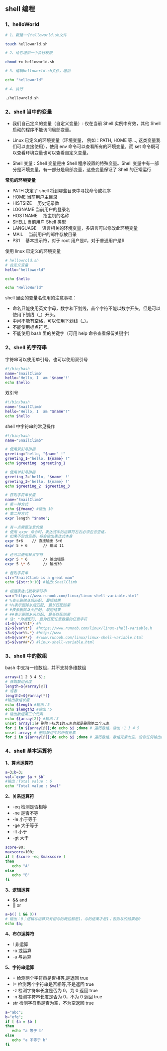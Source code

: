 ## shell 编程

### 1、helloWorld

```bash
# 1、新建一个helloworld.sh文件

touch helloworld.sh

# 2、给它增加一个执行权限

chmod +x helloworld.sh

# 3、编辑helloworld.sh文件，增加

echo "helloworld"

# 4、执行

./hellowrold.sh
```

### 2、shell 当中的变量

- 我们自己定义的变量（自定义变量）: 仅在当前 Shell 实例中有效，其他 Shell 启动的程序不能访问局部变量。

- Linux 已定义的环境变量（环境变量， 例如：PATH, ​HOME 等..., 这类变量我们可以直接使用），使用 env 命令可以查看所有的环境变量，而 set 命令既可以查看环境变量也可以查看自定义变量。

- Shell 变量：Shell 变量是由 Shell 程序设置的特殊变量。Shell 变量中有一部分是环境变量，有一部分是局部变量，这些变量保证了 Shell 的正常运行

**常见的环境变量**

- PATH 决定了 shell 将到哪些目录中寻找命令或程序
- HOME 当前用户主目录
- HISTSIZE 　历史记录数
- LOGNAME 当前用户的登录名
- HOSTNAME 　指主机的名称
- SHELL 当前用户 Shell 类型
- LANGUAGE 　语言相关的环境变量，多语言可以修改此环境变量
- MAIL 　当前用户的邮件存放目录
- PS1 　基本提示符，对于 root 用户是#，对于普通用户是$

使用 linux 已定义的环境变量

```sh
# hellowrold.sh
# 自定义变量
hello="helloworld"

echo $hello

echo "HelloWorld"
```

shell 里面的变量名使用的注意事项：

- 命名只能使用英文字母，数字和下划线，首个字符不能以数字开头，但是可以使用下划线（\_）开头。
- 中间不能有空格，可以使用下划线（\_）。
- 不能使用标点符号。
- 不能使用 bash 里的关键字（可用 help 命令查看保留关键字）

### 2、shell 的字符串

字符串可以使用单引号，也可以使用双引号

```sh
#!/bin/bash
name='SnailClimb'
hello='Hello, I  am '$name'!'
echo $hello
```

双引号

```sh
#!/bin/bash
name='SnailClimb'
hello="Hello, I  am "$name"!"
echo $hello
```

shell 中字符串的常见操作

```sh
#!/bin/bash
name="SnailClimb"

# 使用双引号拼接
greeting="hello, "$name" !"
greeting_1="hello, ${name} !"
echo $greeting  $greeting_1

# 使用单引号拼接
greeting_2='hello, '$name' !'
greeting_3='hello, ${name} !'
echo $greeting_2  $greeting_3

# 获取字符串长度
name="SnailClimb"
# 第一种方式
echo ${#name} #输出 10
# 第二种方式
expr length "$name";

# 有一点需要注意的是
# 使用 expr 命令时，表达式中的运算符左右必须包含空格，
# 如果不包含空格，将会输出表达式本身
expr 5+6    // 直接输出 5+6
expr 5 + 6       // 输出 11

# 还可以使用转义字符
expr 5 * 6       // 输出错误
expr 5 \* 6      // 输出30

# 截取字符串
str="SnailClimb is a great man"
echo ${str:0:10} #输出:SnailClimb

# 根据表达式截取字符串
var="https://www.runoob.com/linux/linux-shell-variable.html"
# %表示删除从后匹配, 最短结果
# %%表示删除从后匹配, 最长匹配结果
# #表示删除从头匹配, 最短结果
# ##表示删除从头匹配, 最长匹配结果
# 注: *为通配符, 意为匹配任意数量的任意字符
s1=${var%%t*} #h
s2=${var%t*}  #https://www.runoob.com/linux/linux-shell-variable.h
s3=${var%%.*} #http://www
s4=${var#*/}  #/www.runoob.com/linux/linux-shell-variable.html
s5=${var##*/} #linux-shell-variable.html
```

### 3、shell 中的数组

bash 中支持一维数组，并不支持多维数组

```sh
array=(1 2 3 4 5);
# 获取数组长度
length=${#array[@]}
# 或者
length2=${#array[*]}
#输出数组长度
echo $length #输出：5
echo $length2 #输出：5
# 输出数组第三个元素
echo ${array[2]} #输出：3
unset array[1]# 删除下标为1的元素也就是删除第二个元素
for i in ${array[@]};do echo $i ;done # 遍历数组，输出：1 3 4 5
unset array; # 删除数组中的所有元素
for i in ${array[@]};do echo $i ;done # 遍历数组，数组元素为空，没有任何输出内容
```

### 4、shell 基本运算符

**1、算术运算符**

```sh
a=3;b=3;
val=`expr $a + $b`
#输出：Total value : 6
echo "Total value : $val"
```

**2、关系运算符**

- -eq 检测是否相等
- -ne 是否不等
- -le 小于等于
- -ge 大于等于
- -lt 小于
- -gt 大于

```sh
score=90;
maxscore=100;
if [ $score -eq $maxscore ]
then
   echo "A"
else
   echo "B"
fi
```

**3、逻辑运算**

- && and
- || or

```sh
a=$(( 1 && 0))
# 输出：0；逻辑与运算只有相与的两边都是1，与的结果才是1；否则与的结果是0
echo $a;
```

**4、布尔运算符**

- ! 非运算
- -o 或运算
- -a 与运算

**5、字符串运算**

- = 检测两个字符串是否相等,是返回 true
- != 检测两个字符串是否相等,不是返回 true
- -z 检测字符串长度是否为 0，为 0 返回 true
- -n 检测字符串长度是否为 0，不为 0 返回 true
- str 检测字符串是否为空，不为空返回 true

```sh
a="abc";
b="efg";
if [ $a = $b ]
then
   echo "a 等于 b"
else
   echo "a 不等于 b"
fi
```

